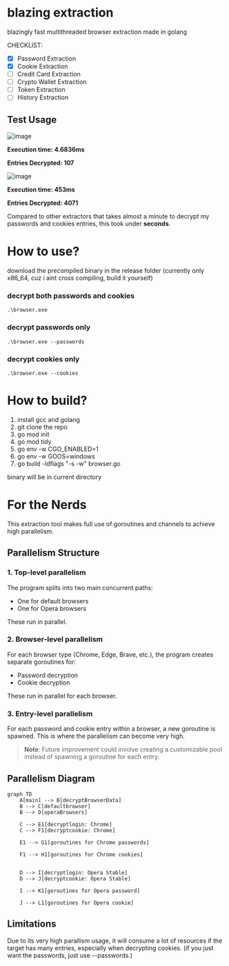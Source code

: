 # blazing extraction
blazingly fast multithreaded browser extraction made in golang

CHECKLIST:
- [x] Password Extraction
- [x] Cookie Extraction
- [ ] Credit Card Extraction
- [ ] Crypto Wallet Extraction
- [ ] Token Extraction
- [ ] History Extraction

## Test Usage
![image](https://github.com/user-attachments/assets/77228fe9-b441-415a-a45f-9b0ffdeaa1b3)

**Execution time: 4.6836ms**

**Entries Decrypted: 107**

![image](https://github.com/user-attachments/assets/5246b380-f641-4cdf-a098-874ea581995d)

**Execution time: 453ms**

**Entries Decrypted: 4071**

Compared to other extractors that takes almost a minute to decrypt my passwords and cookies entries, this took under **seconds**.


# How to use? 
download the precompiled binary in the release folder (currently only x86_64, cuz i aint cross compiling, build it yourself)

### decrypt both passwords and cookies
```
.\browser.exe
```

### decrypt passwords only
```
.\browser.exe --passwords
```

### decrypt cookies only
```
.\browser.exe --cookies
```


# How to build? 
1. install gcc and golang 
2. git clone the repo
3. go mod init 
4. go mod tidy
5. go env -w CGO_ENABLED=1
6. go env -w GOOS=windows
7. go build -ldflags "-s -w" browser.go

binary will be in current directory

# For the Nerds

This extraction tool makes full use of goroutines and channels to achieve high parallelism.

## Parallelism Structure

### 1. Top-level parallelism

The program splits into two main concurrent paths:
- One for default browsers
- One for Opera browsers

These run in parallel.

### 2. Browser-level parallelism

For each browser type (Chrome, Edge, Brave, etc.), the program creates separate goroutines for:
- Password decryption
- Cookie decryption

These run in parallel for each browser.

### 3. Entry-level parallelism

For each password and cookie entry within a browser, a new goroutine is spawned. This is where the parallelism can become very high.

> **Note**: Future improvement could involve creating a customizable pool instead of spawning a goroutine for each entry.

## Parallelism Diagram

```mermaid
graph TD
    A[main] --> B[decryptBrowserData]
    B --> C[defaultbrowser]
    B --> D[operaBrowsers]
    
    C --> E1[decryptlogin: Chrome]
    C --> F1[decryptcookie: Chrome]
    
    E1 --> G1[goroutines for Chrome passwords]

    F1 --> H1[goroutines for Chrome cookies]

    
    D --> I[decryptlogin: Opera Stable]
    D --> J[decryptcookie: Opera Stable]
    
    I --> K1[goroutines for Opera password]

    J --> L1[goroutines for Opera cookie]
```

## Limitations
Due to its very high parallism usage, it will consume a lot of resources if the target has many entries, especially when decrypting cookies.
(if you just want the passwords, just use --passwords.)
